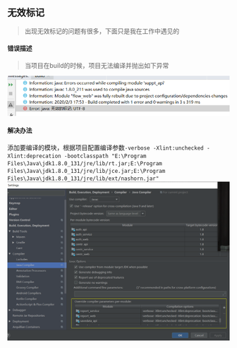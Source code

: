 ## 无效标记
> 出现无效标记的问题有很多，下面只是我在工作中遇见的

#### 错误描述
> 当项目在build的时候，项目无法编译并抛出如下异常

![bug-build时抛出无效标记.jpg](../resource/bug/bug-build时抛出无效标记.jpg)

#### 解决办法
添加要编译的模块，根据项目配置编译参数`-verbose -Xlint:unchecked -Xlint:deprecation -bootclasspath "E:\Program Files\Java\jdk1.8.0_131/jre/lib/rt.jar;E:\Program Files\Java\jdk1.8.0_131/jre/lib/jce.jar;E:\Program Files\Java\jdk1.8.0_131/jre/lib/ext/nashorn.jar"`
![bug-build时抛出无效标记解决.jpg](../resource/bug/bug-build时抛出无效标记解决.jpg)

